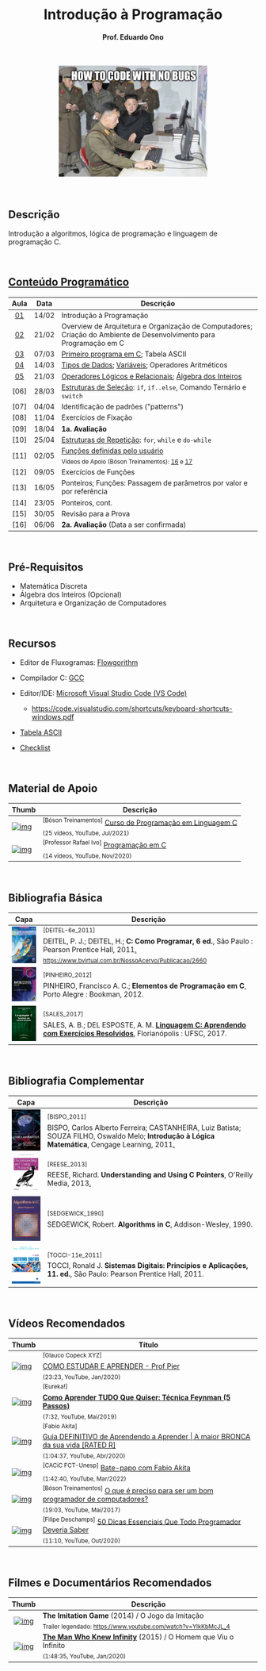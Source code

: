 <h1 align="center">
Introdução à Programação
</h1>
<h4 align="center">
Prof. Eduardo Ono
</h4>

<br>

<p align="center">
  <img src="./imagens/how-to-code-with-no-bugs.png" alt="img" width="300px">
</p>

<br>

## Descrição

Introdução a algoritmos, lógica de programação e linguagem de programação C.

<br>

## [Conteúdo Programático](./conteudo/README.md)

| Aula | Data | Descrição |
| :-: | :-: | --- |
| [01] | 14/02 | Introdução à Programação
| [02] | 21/02 | Overview de Arquitetura e Organização de Computadores; Criação do Ambiente de Desenvolvimento para Programação em C
| [03] | 07/03 | [Primeiro programa em C](./conteudo/03-primeiro-programa-em-c/README.md); Tabela ASCII
| [04] | 14/03 | [Tipos de Dados](./conteudo/04-tipos-de-dados-e-variaveis/tipos-de-dados/README.md); [Variáveis](./conteudo/04-tipos-de-dados-e-variaveis/variaveis/README.md); Operadores Aritméticos
| [05] | 21/03 | [Operadores Lógicos e Relacionais](./conteudo/06-logica-matematica/README.md); [Álgebra dos Inteiros](./conteudo/05-algebra-dos-inteiros/README.md)
| [06] | 28/03 | [Estruturas de Seleção](./conteudo/07-estruturas-de-selecao/README.md): `if`, `if..else`, Comando Ternário e `switch`
| [07] | 04/04 | Identificação de padrões ("patterns")
| [08] | 11/04 | Exercícios de Fixação
| [09] | 18/04 | __1a. Avaliação__
| [10] | 25/04 | [Estruturas de Repetição](./conteudo/08-estruturas-de-repeticao/README.md): `for`, `while` e `do-while`
| [11] | 02/05 | [Funções definidas pelo usuário](./conteudo/09-funcoes/README.md)<br><sub>Vídeos de Apoio (Bóson Treinamentos): [16](https://www.youtube.com/watch?v=tzBq7_Cn_D4&list=PLucm8g_ezqNqzH7SM0XNjsp25AP0MN82R&index=17) e [17](https://www.youtube.com/watch?v=GGkaN_LwR0w&list=PLucm8g_ezqNqzH7SM0XNjsp25AP0MN82R&index=17) </sub>
| [12] | 09/05 | Exercícios de Funções
| [13] | 16/05 | Ponteiros; Funções: Passagem de parâmetros por valor e por referência
| [14] | 23/05 | Ponteiros, cont.
| [15] | 30/05 | Revisão para a Prova
| [16] | 06/06 | __2a. Avaliação__ (Data a ser confirmada)

[01]: ./aulas/README.md#aula-01
[02]: ./aulas/README.md#aula-02
[03]: ./aulas/README.md#aula-03
[04]: ./aulas/README.md#aula-04
[05]: ./aulas/README.md#aula-05

<br>

## Pré-Requisitos

* Matemática Discreta
* Álgebra dos Inteiros (Opcional)
* Arquitetura e Organização de Computadores

<br>

## Recursos

* Editor de Fluxogramas: [Flowgorithm](./conteudo/01-ambiente-de-desenvolvimento/README.md)

* Compilador C: [GCC](./conteudo/01-ambiente-de-desenvolvimento/README.md)

* Editor/IDE: [Microsoft Visual Studio Code (VS Code)](./conteudo/01-ambiente-de-desenvolvimento/README.md#microsoft-visual-studio-code-vs-code)

  * https://code.visualstudio.com/shortcuts/keyboard-shortcuts-windows.pdf

* [Tabela ASCII](https://theasciicode.com.ar)

* [Checklist](./conteudo/00-overview/checklist.md)

<br>

## Material de Apoio

| Thumb | Descrição |
| --- | --- |
| [![img](https://img.youtube.com/vi/cZRuFwzjJ8E/default.jpg)](https://youtu.be/cZRuFwzjJ8E) | <sup>[Bóson Treinamentos]</sup> [Curso de Programação em Linguagem C](https://www.youtube.com/playlist?list=PLucm8g_ezqNqzH7SM0XNjsp25AP0MN82R)<br><sub>(25 vídeos, YouTube, Jul/2021)</sub>
| [![img](https://img.youtube.com/vi/UPuOQBocY48/default.jpg)](https://youtu.be/UPuOQBocY48) | <sup>[Professor Rafael Ivo]</sup> [Programação em C](https://www.youtube.com/playlist?list=PLvat2X-KHJNZwUCeTeve_S1qqrBOWhaU9)<br><sub>(14 vídeos, YouTube, Nov/2020)</sub>

<br>

## Bibliografia Básica

| Capa | Descrição |
| :-: | --- |
| <img src="./referencias/capas/DEITEL-6e_2011.jpg" width="100px"> | <sup><a id="DEITEL-6e_2011">[DEITEL-6e_2011]</a></sup><br>DEITEL, P. J.; DEITEL, H.; <strong>C: Como Programar, 6 ed.</strong>, São Paulo : Pearson Prentice Hall, 2011[.](https://app.box.com/s/orpgcu86l21fflmxiqmzdq0cod300i4b)<br><sub>https://www.bvirtual.com.br/NossoAcervo/Publicacao/2660</sub>
| <img src="./referencias/capas/PINHEIRO_2012.jpg" width="100px"> | <sup><a id="PINHEIRO_2012">[PINHEIRO_2012]</a></sup><br>PINHEIRO, Francisco A. C.; <strong>Elementos de Programação em C</strong>, Porto Alegre : Bookman, 2012.
| <img src="./referencias/capas/SALES_2017.jpg" width="100px"> | <sup>[SALES_2017]</sup><br>SALES, A. B.; DEL ESPOSTE, A. M. <strong>[Linguagem C: Aprendendo com Exercícios Resolvidos](https://archive.org/details/livro-linguagem-caprendendo-exercicios-resolvidos-2)</strong>, Florianópolis : UFSC, 2017.

<br>

## Bibliografia Complementar

| Capa | Descrição |
| :-: | --- |
| <img src="./referencias/capas/BISPO_2011.jpg" alt="img" width="100px"> | <sup id="BISPO_2011">[BISPO_2011]</sup><br>BISPO, Carlos Alberto Ferreira; CASTANHEIRA, Luiz Batista; SOUZA FILHO, Oswaldo Melo; __Introdução à Lógica Matemática__, Cengage Learning, 2011[.](https://app.box.com/s/xfv52p02w3bi0s9pnvkf4not5eoaozh5)
| <img src="./referencias/capas/REESE_2013.jpg" alt="img" width="100px"> | <sup id="REESE_2013">[REESE_2013]</sup><br>REESE, Richard. __Understanding and Using C Pointers__, O'Reilly Media, 2013[.](https://app.box.com/s/cbp98oofhokip0yki3gh7khz6zb6htgq)
| <img src="./referencias/capas/SEDGEWICK_1990.jpg" alt="img" width="100px"> | <sup id="SEDGEWICK_1990">[SEDGEWICK_1990]</sup><br>SEDGEWICK, Robert. __Algorithms in C__, Addison-Wesley, 1990.
| <img src="./referencias/capas/TOCCI-11e_2011.jpg" alt="img" width="100px"> | <sup id="TOCCI-11e_2011">[TOCCI-11e_2011]</sup><br>TOCCI, Ronald J. __Sistemas Digitais: Princípios e Aplicações, 11. ed.__, São Paulo: Pearson Prentice Hall, 2011.

<br>

## Vídeos Recomendados

| Thumb | Título |
| --- | --- |
| [![img](https://img.youtube.com/vi/noXqEGIZak8/default.jpg)](https://youtu.be/noXqEGIZak8) | <sup>[Glauco Copeck XYZ]</sup><br>[COMO ESTUDAR E APRENDER - Prof Pier](https://www.youtube.com/watch?v=noXqEGIZak8)<br><sub>(23:23, YouTube, Jan/2020)</sub>
| [![img](https://img.youtube.com/vi/TVHUs67kwRk/default.jpg)](https://www.youtube.com/watch?v=TVHUs67kwRk) | <sup>[Eureka!]</sup><br>[__Como Aprender TUDO Que Quiser: Técnica Feynman (5 Passos)__](https://www.youtube.com/watch?v=TVHUs67kwRk)<br><sub>(7:32, YouTube, Mai/2019)</sub>
| [![img](https://img.youtube.com/vi/oUPaJxk6TZ0/default.jpg)](https://youtu.be/oUPaJxk6TZ0) | <sup>[Fabio Akita]</sup><br>[Guia DEFINITIVO de Aprendendo a Aprender \| A maior BRONCA da sua vida [RATED R]](https://www.youtube.com/watch?v=oUPaJxk6TZ0)<br><sub>(1:04:37, YouTube, Abr/2020)</sub>
| [![img](https://img.youtube.com/vi/i_STkDJ3z5s/default.jpg)](https://youtu.be/i_STkDJ3z5s) | <sup>[CACiC FCT-Unesp]</sup> [Bate-papo com Fabio Akita](https://www.youtube.com/watch?v=i_STkDJ3z5s)<br><sub>(1:42:40, YouTube, Mar/2022)</sub>
| [![img](https://img.youtube.com/vi/ED2aoLnr0oA/default.jpg)](https://youtu.be/ED2aoLnr0oA) | <sup>[Bóson Treinamentos]</sup> [O que é preciso para ser um bom programador de computadores?](https://www.youtube.com/watch?v=ED2aoLnr0oA)<br><sub>(19:03, YouTube, Mai/2017)</sub>
| [![img](https://img.youtube.com/vi/2xoJjEgecZM/default.jpg)](https://youtu.be/2xoJjEgecZM) | <sup>[Filipe Deschamps]</sup> [50 Dicas Essenciais Que Todo Programador Deveria Saber](https://www.youtube.com/watch?v=2xoJjEgecZM)<br><sub>(11:10, YouTube, Out/2020)</sub>

<br>

## Filmes e Documentários Recomendados

| Thumb | Descrição |
| :-: | --- |
| [![img](https://img.youtube.com/vi/nuPZUUED5uk/default.jpg)](https://www.youtube.com/watch?v=nuPZUUED5uk) | __The Imitation Game__ (2014) / O Jogo da Imitação<br><sub>Trailer legendado: https://www.youtube.com/watch?v=YIkKbMcJL_4</sub>
| [![img](https://img.youtube.com/vi/8WwLPep9xNg/default.jpg)](https://www.youtube.com/watch?v=oXGm9Vlfx4w) | [__The Man Who Knew Infinity__](https://www.youtube.com/watch?v=8WwLPep9xNg) (2015) / O Homem que Viu o Infinito<br><sub>(1:48:35, YouTube, Jan/2020)</sub>

<br>
